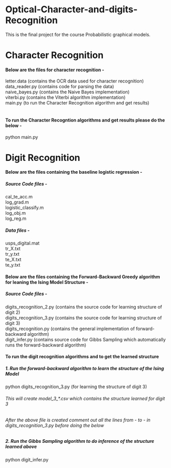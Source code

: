# Optical-Character-and-digits-Recognition
This is the final project for the course Probabilistic graphical models.

# Character Recognition

#### Below are the files for character recognition - <br />
  letter.data  (contains the OCR data used for character recognition) <br />
  data_reader.py (contains code for parsing the data) <br />
  naive_bayes.py (contains the Naive Bayes implementation) <br />
  viterbi.py (contains the Viterbi algorithm implementation) <br />
  main.py (to run the Character Recognition algorithm and get results) <br />
<br />
#### To run the Character Recogntion algorithms and get results please do the below - <br />
  python main.py <br />


# Digit Recognition

#### Below are the files containing the baseline logistic regression -
##### Source Code files -
  cal_te_acc.m <br />
  log_grad.m <br />
  logistic_classify.m <br />
  log_obj.m <br />
  log_reg.m <br />
  
##### Data files -
  usps_digital.mat <br />
  tr_X.txt <br />
  tr_y.txt <br />
  te_X.txt <br />
  te_y.txt <br />
  
#### Below are the files containing the Forward-Backward Greedy algorithm for leaning the Ising Model Structure -
##### Source Code files -
  digits_recognition_2.py  (contains the source code for learning structure of digit 2) <br />
  digits_recognition_3.py  (contains the source code for learning structure of digit 3) <br />
  digits_recognition.py (contains the general implementation of forward-backward algorithm) <br />
  digit_infer.py (contains source code for Gibbs Sampling which automatically runs the forward-backward algorithm)
  
#### To run the digit recognition algorithms and to get the learned structure 
##### 1. Run the forward-backward algorithm to learn the structure of the Ising Model
  python digits_recognition_3.py (for learning the structure of digit 3) <br />
  
  ###### This will create model_3_*.csv which contains the structure learned for digit 3
  ###### After the above file is created comment out all the lines from - to - in digits_recognition_3.py before doing the below 
  
##### 2. Run the Gibbs Sampling algorithm to do inference of the structure learned above
  python digit_infer.py


  
